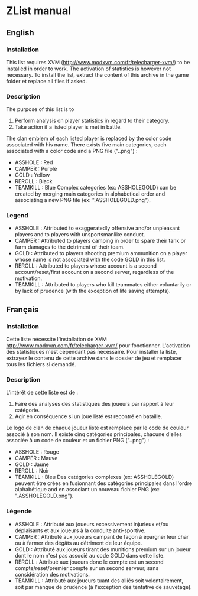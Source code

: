 # ZList manual

## English

### Installation

This list requires XVM (http://www.modxvm.com/fr/telecharger-xvm/) to be installed in order to work. The activation of statistics is however not necessary.
To install the list, extract the content of this archive in the game folder et replace all files if asked.

### Description

The purpose of this list is to 
1. Perform analysis on player statistics in regard to their category.
2. Take action if a listed player is met in battle.

The clan emblem of each listed player is replaced by the color code associated with his name.
There exists five main categories, each associated with a color code and a PNG file (".<CATEGORY>.png") :
- ASSHOLE : Red
- CAMPER : Purple
- GOLD : Yellow
- REROLL : Black
- TEAMKILL : Blue
Complex categories (ex: ASSHOLEGOLD) can be created by merging main categories in alphabetical order and associating a new PNG file (ex: ".ASSHOLEGOLD.png").

### Legend

- ASSHOLE : Attributed to exaggeratedly offensive and/or unpleasant players and to players with unsportsmanlike conduct.
- CAMPER : Attributed to players camping in order to spare their tank or farm damages to the detriment of their team.
- GOLD : Attributed to players shooting premium ammunition on a player whose name is not associated with the code GOLD in this list.
- REROLL : Attributed to players whose account is a second account/reset/first account on a second server, regardless of the motivation.
- TEAMKILL : Attributed to players who kill teammates either voluntarily or by lack of prudence (with the exception of life saving attempts).

## Français

### Installation

Cette liste nécessite l'installation de XVM http://www.modxvm.com/fr/telecharger-xvm/ pour fonctionner. L'activation des statistiques n'est cependant pas nécessaire.
Pour installer la liste, extrayez le contenu de cette archive dans le dossier de jeu et remplacer tous les fichiers si demandé.

### Description

L'intérêt de cette liste est de :
1. Faire des analyses des statistiques des joueurs par rapport à leur catégorie.
2. Agir en conséquence si un joue listé est recontré en bataille.

Le logo de clan de chaque joueur listé est remplacé par le code de couleur associé à son nom.
Il existe cinq catégories principales, chacune d'elles associée à un code de couleur et un fichier PNG (".<CATEGORY>.png") :
- ASSHOLE : Rouge
- CAMPER : Mauve
- GOLD : Jaune
- REROLL : Noir
- TEAMKILL : Bleu
Des catégories complexes (ex: ASSHOLEGOLD) peuvent être crées en fusionnant des catégories principales dans l'ordre alphabétique and en associant un nouveau fichier PNG (ex: ".ASSHOLEGOLD.png").

### Légende

- ASSHOLE : Attributé aux joueurs excessivement injurieux et/ou déplaisants et aux joueurs à la conduite anti-sportive.
- CAMPER : Attributé aux joueurs campant de façon à épargner leur char ou à farmer des dégâts au détriment de leur équipe.
- GOLD : Attributé aux joueurs tirant des munitions premium sur un joueur dont le nom n'est pas associé au code GOLD dans cette liste.
- REROLL : Attribué aux joueurs donc le compte est un second compte/reset/premier compte sur un second serveur, sans considération des motivations.
- TEAMKILL : Attributé aux joueurs tuant des alliés soit volontairement, soit par manque de prudence (à l'exception des tentative de sauvetage).